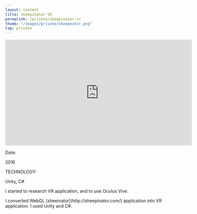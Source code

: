 ```yaml
---
layout: content
title: Sheepinator VR
permalink: /private/sheepinator-vr
thumb: "/images/private/sheepnator.png"
tag: private
---
```


<iframe width="600" height="340" src="https://www.youtube.com/embed/kPw1zaqfZhE" frameborder="0" allowfullscreen></iframe>

<div class="post-category">
<p class="post-title">Date:</p>
<p class="post-value">2016</p>
</div>

<div class="post-category">
<p class="post-title">TECHNOLOGY:</p>
<p class="post-value">Unity, C#</p>
</div>

<div class="post-description">  
<p>
I started to research VR application, and to use Oculus Vive.
</p>
<p>
I converted WebGL [sheeinator](http://sheepinator.com/) application into VR application. I used Unity and C#.
</p>
</div>
 <div class="m-margin"></div>


[workurl]: http://kenji-special.tv/vr
